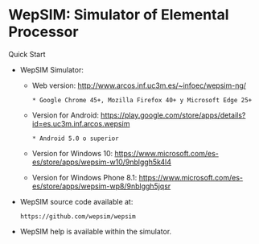 # WepSIM: Simulator of Elemental Processor 
Quick Start

+ WepSIM Simulator:

   * Web version: http://www.arcos.inf.uc3m.es/~infoec/wepsim-ng/

         * Google Chrome 45+, Mozilla Firefox 40+ y Microsoft Edge 25+
   * Version for Android: https://play.google.com/store/apps/details?id=es.uc3m.inf.arcos.wepsim

         * Android 5.0 o superior
   * Version for Windows 10: https://www.microsoft.com/es-es/store/apps/wepsim-w10/9nblggh5k4l4
   * Version for Windows Phone 8.1: https://www.microsoft.com/es-es/store/apps/wepsim-wp8/9nblggh5jqsr

+ WepSIM source code available at: 

      https://github.com/wepsim/wepsim

+ WepSIM help is available within the simulator.


